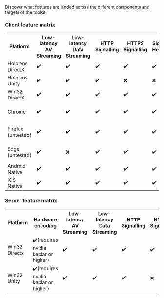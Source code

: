 Discover what features are landed across the different components and targets of the toolkit.

### Client feature matrix

<table>
  <tr>
    <th>Platform</th>
    <th>Low-latency AV Streaming</th>
    <th>Low-latency Data Streaming</th>
    <th>HTTP Signalling</th>
    <th>HTTPS Signalling</th>
    <th>Signalling Heartbeat</th>
    <th>OAuth24D Authentication</th>
    <th>Transmitted TURN credentials</th>
  </tr>
  <tr>
    <td>Hololens DirectX</td>
    <td>✔️</td>
    <td>✔️</td>
    <td>✔️</td>
    <td>✔️</td>
    <td>✔️</td>
    <td>✔️</td>
    <td>❌</td>
  </tr>
  <tr>
    <td>Hololens Unity</td>
    <td>✔️</td>
    <td>✔️</td>
    <td>✔️</td>
    <td>❌</td>
    <td>❌</td>
    <td>❌</td>
    <td>❌</td>
  </tr>
  <tr>
    <td>Win32 DirectX</td>
    <td>✔️</td>
    <td>✔️</td>
    <td>✔️</td>
    <td>✔️</td>
    <td>✔️</td>
    <td>✔️</td>
    <td>✔️</td>
  </tr>
  <tr>
    <td>Chrome</td>
    <td>✔️</td>
    <td>✔️</td>
    <td>✔️</td>
    <td>✔️</td>
    <td>✔️</td>
    <td>❌ (unneeded, supports direct oauth2)</td>
    <td>✔️</td>
  </tr>
<tr>
    <td>Firefox (untested)</td>
    <td>✔️</td>
    <td>✔️</td>
    <td>✔️</td>
    <td>✔️</td>
    <td>✔️</td>
    <td>❌ (unneeded, supports direct oauth2)</td>
    <td>✔️</td>
  </tr>
  <tr>
    <td>Edge (untested)</td>
    <td>✔️</td>
    <td>❌</td>
    <td>✔️</td>
    <td>✔️</td>
    <td>✔️</td>
    <td>❌ (unneeded, supports direct oauth2)</td>
    <td>❌</td>
  </tr>
  <tr>
    <td>Android Native</td>
    <td>✔️</td>
    <td>✔️</td>
    <td>✔️</td>
    <td>✔️</td>
    <td>✔️</td>
    <td>❌</td>
    <td>❌</td>
  </tr>
  <tr>
    <td>iOS Native</td>
    <td>✔️</td>
    <td>✔️</td>
    <td>✔️</td>
    <td>✔️</td>
    <td>✔️</td>
    <td>❌</td>
    <td>❌</td>
  </tr>
</table>

### Server feature matrix

<table>
  <tr>
    <th>Platform</th>
    <th>Hardware encoding</th>
    <th>Low-latency AV Streaming</th>
    <th>Low-latency Data Streaming</th>
    <th>HTTP Signalling</th>
    <th>HTTPS Signalling</th>
    <th>Signalling Heartbeat</th>
    <th>OAuth2 Authentication</th>
    <th>Transmitting TURN credentials</th>
  </tr>
  <tr>
    <td>Win32 Directx</td>
    <td>✔️(requires nvidia keplar or higher)</td>
    <td>✔️</td>
    <td>✔️</td>
    <td>✔️</td>
    <td>✔️</td>
    <td>✔️</td>
    <td>✔️(client_credentials grant)</td>
    <td>✔️</td>
  </tr>
  <tr>
    <td>Win32 Unity</td>
    <td>✔️(requires nvidia keplar or higher)</td>
    <td>✔️</td>
    <td>✔️</td>
    <td>✔️</td>
    <td>❌</td>
    <td>❌</td>
    <td>❌</td>
    <td>❌</td>
  </tr>
</table> 
